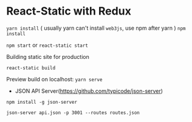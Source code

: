 # React-Static with Redux

 `yarn install` ( usually yarn can't install `web3js`, use npm after yarn )
 `npm install`

 `npm start` or `react-static start`

Building static site for production

 `react-static build`

Preview build on localhost:
 `yarn serve`


- JSON API Server(https://github.com/typicode/json-server)

 `npm install -g json-server`

 `json-server api.json -p 3001 --routes routes.json`

